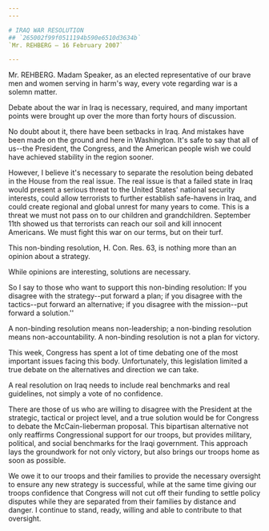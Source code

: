 ```yaml
---
---

# IRAQ WAR RESOLUTION
## `265002f99f0511194b590e6510d3634b`
`Mr. REHBERG — 16 February 2007`

---
```



Mr. REHBERG. Madam Speaker, as an elected representative of our brave 
men and women serving in harm's way, every vote regarding war is a 
solemn matter.

Debate about the war in Iraq is necessary, required, and many 
important points were brought up over the more than forty hours of 
discussion.

No doubt about it, there have been setbacks in Iraq. And mistakes 
have been made on the ground and here in Washington. It's safe to say 
that all of us--the President, the Congress, and the American people 
wish we could have achieved stability in the region sooner.

However, I believe it's necessary to separate the resolution being 
debated in the House from the real issue. The real issue is that a 
failed state in Iraq would present a serious threat to the United 
States' national security interests, could allow terrorists to further 
establish safe-havens in Iraq, and could create regional and global 
unrest for many years to come. This is a threat we must not pass on to 
our children and grandchildren. September 11th showed us that 
terrorists can reach our soil and kill innocent Americans. We must 
fight this war on our terms, but on their turf.

This non-binding resolution, H. Con. Res. 63, is nothing more than an 
opinion about a strategy.

While opinions are interesting, solutions are necessary.

So I say to those who want to support this non-binding resolution: If 
you disagree with the strategy--put forward a plan; if you disagree 
with the tactics--put forward an alternative; if you disagree with the 
mission--put forward a solution.''

A non-binding resolution means non-leadership; a non-binding 
resolution means non-accountability. A non-binding resolution is not a 
plan for victory.

This week, Congress has spent a lot of time debating one of the most 
important issues facing this body. Unfortunately, this legislation 
limited a true debate on the alternatives and direction we can take.

A real resolution on Iraq needs to include real benchmarks and real 
guidelines, not simply a vote of no confidence.

There are those of us who are willing to disagree with the President 
at the strategic, tactical or project level, and a true solution would 
be for Congress to debate the McCain-lieberman proposal. This 
bipartisan alternative not only reaffirms Congressional support for our 
troops, but provides military, political, and social benchmarks for the 
Iraqi government. This approach lays the groundwork for not only 
victory, but also brings our troops home as soon as possible.

We owe it to our troops and their families to provide the necessary 
oversight to ensure any new strategy is successful, while at the same 
time giving our troops confidence that Congress will not cut off their 
funding to settle policy disputes while they are separated from their 
families by distance and danger. I continue to stand, ready, willing 
and able to contribute to that oversight.